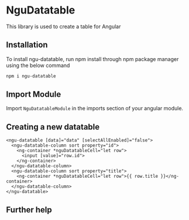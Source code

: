 # NguDatatable

This library is used to create a table for Angular

## Installation

To install ngu-datatable, run npm install through npm package manager using the below command

```sh
npm i ngu-datatable
```

## Import Module

Import `NguDatatableModule` in the imports section of your angular module.

## Creating a new datatable

```
<ngu-datatable [data]="data" [selectAllEnabled]="false">
  <ngu-datatable-column sort property="id">
    <ng-container *nguDatatableCell="let row">
      <input [value]="row.id">
    </ng-container>
  </ngu-datatable-column>
  <ngu-datatable-column sort property="title">
    <ng-container *nguDatatableCell="let row">{{ row.title }}</ng-container>
  </ngu-datatable-column>
</ngu-datatable>
```

## Further help

